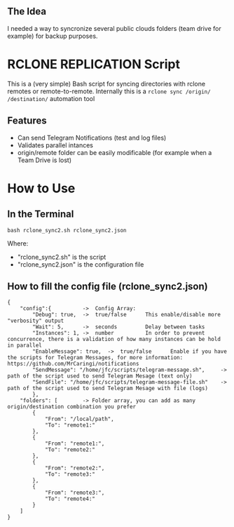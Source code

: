 ##   The Idea
I needed a way to syncronize several public clouds folders (team drive for example) for backup purposes.
# RCLONE REPLICATION Script
This is a (very simple) Bash script for syncing directories with rclone remotes or remote-to-remote.
Internally this is a `rclone sync /origin/ /destination/` automation tool
##  Features
- Can send Telegram Notifications (test and log files)
- Validates parallel intances
- origin/remote folder can be easily modificable (for example when a Team Drive is lost)

# How to Use
##  In the Terminal
```
bash rclone_sync2.sh rclone_sync2.json
```
Where:
- "rclone_sync2.sh" is the script
- "rclone_sync2.json" is the configuration file

##  How to fill the config file (rclone_sync2.json)

```
{
    "config":{        	->	Config Array:
        "Debug": true,  ->	true/false      This enable/disable more "verbosity" output
        "Wait": 5,      -> 	seconds         Delay between tasks
        "Instances": 1, -> 	number          In order to prevent concurrence, there is a validation of how many instances can be hold in parallel
        "EnableMessage": true,  ->  true/false      Enable if you have the scripts for Telegram Messages, for more information: https://github.com/MrCaringi/notifications
        "SendMessage": "/home/jfc/scripts/telegram-message.sh",     -> path of the script used to send Telegram Mesage (text only)
        "SendFile": "/home/jfc/scripts/telegram-message-file.sh"    -> path of the script used to send Telegram Mesage with file (logs)
        },
    "folders": [        -> Folder array, you can add as many origin/destination combination you prefer
        {
            "From": "/local/path",
            "To": "remote1:"
        },
        {
            "From": "remote1:",
            "To": "remote2:"
        },
        {
            "From": "remote2:",
            "To": "remote3:"
        },
        {
            "From": "remote3:",
            "To": "remote4:"
        }      
    ]
}

```
